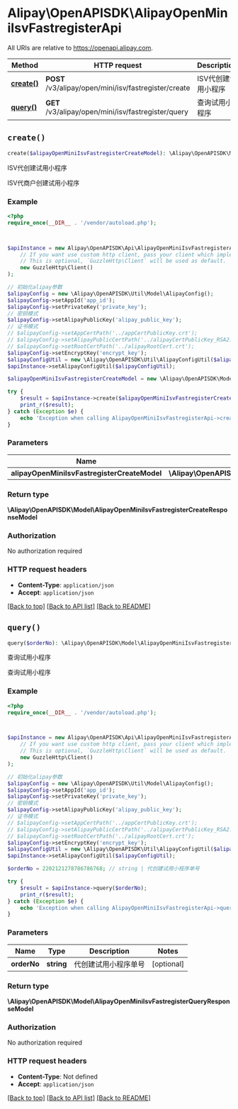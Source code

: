 # Alipay\OpenAPISDK\AlipayOpenMiniIsvFastregisterApi

All URIs are relative to https://openapi.alipay.com.

Method | HTTP request | Description
------------- | ------------- | -------------
[**create()**](AlipayOpenMiniIsvFastregisterApi.md#create) | **POST** /v3/alipay/open/mini/isv/fastregister/create | ISV代创建试用小程序
[**query()**](AlipayOpenMiniIsvFastregisterApi.md#query) | **GET** /v3/alipay/open/mini/isv/fastregister/query | 查询试用小程序


## `create()`

```php
create($alipayOpenMiniIsvFastregisterCreateModel): \Alipay\OpenAPISDK\Model\AlipayOpenMiniIsvFastregisterCreateResponseModel
```

ISV代创建试用小程序

ISV代商户创建试用小程序

### Example

```php
<?php
require_once(__DIR__ . '/vendor/autoload.php');



$apiInstance = new Alipay\OpenAPISDK\Api\AlipayOpenMiniIsvFastregisterApi(
    // If you want use custom http client, pass your client which implements `GuzzleHttp\ClientInterface`.
    // This is optional, `GuzzleHttp\Client` will be used as default.
    new GuzzleHttp\Client()
);

// 初始化alipay参数
$alipayConfig = new \Alipay\OpenAPISDK\Util\Model\AlipayConfig();
$alipayConfig->setAppId('app_id');
$alipayConfig->setPrivateKey('private_key');
// 密钥模式
$alipayConfig->setAlipayPublicKey('alipay_public_key');
// 证书模式
// $alipayConfig->setAppCertPath('../appCertPublicKey.crt');
// $alipayConfig->setAlipayPublicCertPath('../alipayCertPublicKey_RSA2.crt');
// $alipayConfig->setRootCertPath('../alipayRootCert.crt');
$alipayConfig->setEncryptKey('encrypt_key');
$alipayConfigUtil = new \Alipay\OpenAPISDK\Util\AlipayConfigUtil($alipayConfig);
$apiInstance->setAlipayConfigUtil($alipayConfigUtil);

$alipayOpenMiniIsvFastregisterCreateModel = new \Alipay\OpenAPISDK\Model\AlipayOpenMiniIsvFastregisterCreateModel(); // \Alipay\OpenAPISDK\Model\AlipayOpenMiniIsvFastregisterCreateModel

try {
    $result = $apiInstance->create($alipayOpenMiniIsvFastregisterCreateModel);
    print_r($result);
} catch (Exception $e) {
    echo 'Exception when calling AlipayOpenMiniIsvFastregisterApi->create: ', $e->getMessage(), PHP_EOL;
}
```

### Parameters

Name | Type | Description  | Notes
------------- | ------------- | ------------- | -------------
 **alipayOpenMiniIsvFastregisterCreateModel** | **\Alipay\OpenAPISDK\Model\AlipayOpenMiniIsvFastregisterCreateModel**|  | [optional]

### Return type

**\Alipay\OpenAPISDK\Model\AlipayOpenMiniIsvFastregisterCreateResponseModel**

### Authorization

No authorization required

### HTTP request headers

- **Content-Type**: `application/json`
- **Accept**: `application/json`

[[Back to top]](#) [[Back to API list]](../../README.md#api-endpoints)
[[Back to README]](../../README.md)

## `query()`

```php
query($orderNo): \Alipay\OpenAPISDK\Model\AlipayOpenMiniIsvFastregisterQueryResponseModel
```

查询试用小程序

查询试用小程序

### Example

```php
<?php
require_once(__DIR__ . '/vendor/autoload.php');



$apiInstance = new Alipay\OpenAPISDK\Api\AlipayOpenMiniIsvFastregisterApi(
    // If you want use custom http client, pass your client which implements `GuzzleHttp\ClientInterface`.
    // This is optional, `GuzzleHttp\Client` will be used as default.
    new GuzzleHttp\Client()
);

// 初始化alipay参数
$alipayConfig = new \Alipay\OpenAPISDK\Util\Model\AlipayConfig();
$alipayConfig->setAppId('app_id');
$alipayConfig->setPrivateKey('private_key');
// 密钥模式
$alipayConfig->setAlipayPublicKey('alipay_public_key');
// 证书模式
// $alipayConfig->setAppCertPath('../appCertPublicKey.crt');
// $alipayConfig->setAlipayPublicCertPath('../alipayCertPublicKey_RSA2.crt');
// $alipayConfig->setRootCertPath('../alipayRootCert.crt');
$alipayConfig->setEncryptKey('encrypt_key');
$alipayConfigUtil = new \Alipay\OpenAPISDK\Util\AlipayConfigUtil($alipayConfig);
$apiInstance->setAlipayConfigUtil($alipayConfigUtil);

$orderNo = 2202121278786786768; // string | 代创建试用小程序单号

try {
    $result = $apiInstance->query($orderNo);
    print_r($result);
} catch (Exception $e) {
    echo 'Exception when calling AlipayOpenMiniIsvFastregisterApi->query: ', $e->getMessage(), PHP_EOL;
}
```

### Parameters

Name | Type | Description  | Notes
------------- | ------------- | ------------- | -------------
 **orderNo** | **string**| 代创建试用小程序单号 | [optional]

### Return type

**\Alipay\OpenAPISDK\Model\AlipayOpenMiniIsvFastregisterQueryResponseModel**

### Authorization

No authorization required

### HTTP request headers

- **Content-Type**: Not defined
- **Accept**: `application/json`

[[Back to top]](#) [[Back to API list]](../../README.md#api-endpoints)
[[Back to README]](../../README.md)
